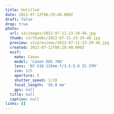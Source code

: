 ```yaml
---
title: Untitled
date: 2022-07-12T06:29:48.000Z
draft: false
drop: true
photo:
  url: s3/images/2022-07-11-23-29-48.jpg
  thumb: s3/thumbs/2022-07-11-23-29-48.jpg
  preview: s3/previews/2022-07-11-23-29-48.jpg
  created: 2022-07-12T06:29:48.000Z
  exif:
    make: Canon
    model: 'Canon EOS 70D'
    lens: 'EF-S18-135mm f/3.5-5.6 IS STM'
    iso: 125
    aperture: 5
    shutter_speed: 1/20
    focal_length: '56.0 mm'
    gps: null
  title: null
  caption: null
links: []
---
```


